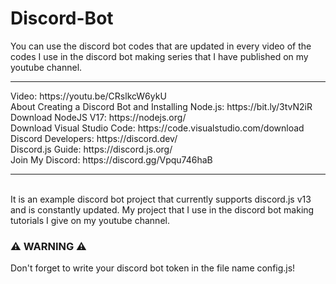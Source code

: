 # Discord-Bot
You can use the discord bot codes that are updated in every video of the codes I use in the discord bot making series that I have published on my youtube channel.
<hr>
Video: https://youtu.be/CRslkcW6ykU <br>
About Creating a Discord Bot and Installing Node.js: https://bit.ly/3tvN2iR <br>
Download NodeJS V17: https://nodejs.org/ <br>
Download Visual Studio Code: https://code.visualstudio.com/download <br>
Discord Developers: https://discord.dev/ <br>
Discord.js Guide: https://discord.js.org/ <br>
Join My Discord: https://discord.gg/Vpqu746haB
<hr><br>
It is an example discord bot project that currently supports discord.js v13 and is constantly updated. My project that I use in the discord bot making tutorials I give on my youtube channel.

<h3>⚠️ WARNING ⚠️</h3>
Don't forget to write your discord bot token in the file name config.js!
